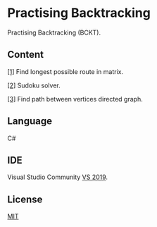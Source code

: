 # Practising Backtracking

Practising Backtracking (BCKT).

## Content

[[1]](/FindLongestPossibleRouteInMatrix) Find longest possible route in matrix.

[[2]](/SudokuSolver) Sudoku solver.

[[3]](/FindPathBetweenVerticesDirectedGraph) Find path between vertices directed graph.


## Language
C#

## IDE

Visual Studio Community [VS 2019](https://visualstudio.microsoft.com/es/vs/).

## License
[MIT](https://choosealicense.com/licenses/mit/)

